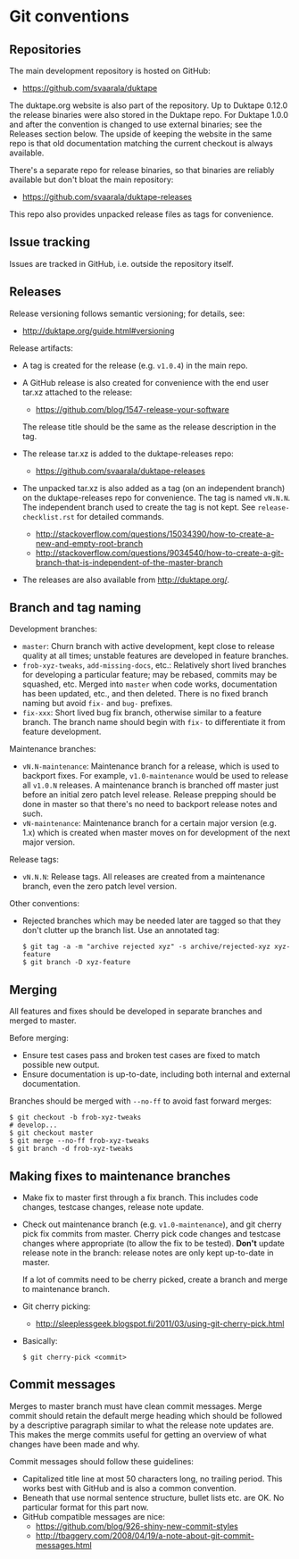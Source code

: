 # Git conventions

## Repositories

The main development repository is hosted on GitHub:

-   <https://github.com/svaarala/duktape>

The duktape.org website is also part of the repository. Up to Duktape
0.12.0 the release binaries were also stored in the Duktape repo. For
Duktape 1.0.0 and after the convention is changed to use external
binaries; see the Releases section below. The upside of keeping the
website in the same repo is that old documentation matching the current
checkout is always available.

There\'s a separate repo for release binaries, so that binaries are
reliably available but don\'t bloat the main repository:

-   <https://github.com/svaarala/duktape-releases>

This repo also provides unpacked release files as tags for convenience.

## Issue tracking

Issues are tracked in GitHub, i.e. outside the repository itself.

## Releases

Release versioning follows semantic versioning; for details, see:

-   <http://duktape.org/guide.html#versioning>

Release artifacts:

-   A tag is created for the release (e.g. `v1.0.4`) in the main repo.

-   A GitHub release is also created for convenience with the end user
    tar.xz attached to the release:

    -   <https://github.com/blog/1547-release-your-software>

    The release title should be the same as the release description in
    the tag.

-   The release tar.xz is added to the duktape-releases repo:

    -   <https://github.com/svaarala/duktape-releases>

-   The unpacked tar.xz is also added as a tag (on an independent
    branch) on the duktape-releases repo for convenience. The tag is
    named `vN.N.N`. The independent branch used to create the tag is not
    kept. See `release-checklist.rst` for detailed commands.

    -   <http://stackoverflow.com/questions/15034390/how-to-create-a-new-and-empty-root-branch>
    -   <http://stackoverflow.com/questions/9034540/how-to-create-a-git-branch-that-is-independent-of-the-master-branch>

-   The releases are also available from <http://duktape.org/>.

## Branch and tag naming

Development branches:

-   `master`: Churn branch with active development, kept close to
    release quality at all times; unstable features are developed in
    feature branches.
-   `frob-xyz-tweaks`, `add-missing-docs`, etc.: Relatively short lived
    branches for developing a particular feature; may be rebased,
    commits may be squashed, etc. Merged into `master` when code works,
    documentation has been updated, etc., and then deleted. There is no
    fixed branch naming but avoid `fix-` and `bug-` prefixes.
-   `fix-xxx`: Short lived bug fix branch, otherwise similar to a
    feature branch. The branch name should begin with `fix-` to
    differentiate it from feature development.

Maintenance branches:

-   `vN.N-maintenance`: Maintenance branch for a release, which is used
    to backport fixes. For example, `v1.0-maintenance` would be used to
    release all `v1.0.N` releases. A maintenance branch is branched off
    master just before an initial zero patch level release. Release
    prepping should be done in master so that there\'s no need to
    backport release notes and such.
-   `vN-maintenance`: Maintenance branch for a certain major version
    (e.g. 1.x) which is created when master moves on for development of
    the next major version.

Release tags:

-   `vN.N.N`: Release tags. All releases are created from a maintenance
    branch, even the zero patch level version.

Other conventions:

-   Rejected branches which may be needed later are tagged so that they
    don\'t clutter up the branch list. Use an annotated tag:

        $ git tag -a -m "archive rejected xyz" -s archive/rejected-xyz xyz-feature
        $ git branch -D xyz-feature

## Merging

All features and fixes should be developed in separate branches and
merged to master.

Before merging:

-   Ensure test cases pass and broken test cases are fixed to match
    possible new output.
-   Ensure documentation is up-to-date, including both internal and
    external documentation.

Branches should be merged with `--no-ff` to avoid fast forward merges:

    $ git checkout -b frob-xyz-tweaks
    # develop...
    $ git checkout master
    $ git merge --no-ff frob-xyz-tweaks
    $ git branch -d frob-xyz-tweaks

## Making fixes to maintenance branches

-   Make fix to master first through a fix branch. This includes code
    changes, testcase changes, release note update.

-   Check out maintenance branch (e.g. `v1.0-maintenance`), and git
    cherry pick fix commits from master. Cherry pick code changes and
    testcase changes where appropriate (to allow the fix to be tested).
    **Don\'t** update release note in the branch: release notes are only
    kept up-to-date in master.

    If a lot of commits need to be cherry picked, create a branch and
    merge to maintenance branch.

-   Git cherry picking:

    -   <http://sleeplessgeek.blogspot.fi/2011/03/using-git-cherry-pick.html>

-   Basically:

        $ git cherry-pick <commit>

## Commit messages

Merges to master branch must have clean commit messages. Merge commit
should retain the default merge heading which should be followed by a
descriptive paragraph similar to what the release note updates are. This
makes the merge commits useful for getting an overview of what changes
have been made and why.

Commit messages should follow these guidelines:

-   Capitalized title line at most 50 characters long, no trailing
    period. This works best with GitHub and is also a common convention.
-   Beneath that use normal sentence structure, bullet lists etc. are
    OK. No particular format for this part now.
-   GitHub compatible messages are nice:
    -   <https://github.com/blog/926-shiny-new-commit-styles>
    -   <http://tbaggery.com/2008/04/19/a-note-about-git-commit-messages.html>
